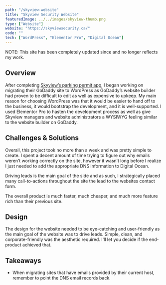 ```yaml
---
path: "/skyview-website"
title: "Skyview Security Website"
featuredImage: ../../images/skyview-thumb.png
type: ["Website"]
website: "https://skyviewsecurity.ca/"
code: ""
tech: ["WordPress", "Elementor Pro", "Digital Ocean"]
---
```


<div class="card notice">
<p>
NOTE: This site has been completely updated since and no longer reflects my work.
</p>
</div>

## Overview

<p>
After completing <a href="/parking-registration-app" target="_blank">Skyview’s parking permit app</a>, I began working on migrating their GoDaddy site to WordPress as GoDaddy’s website builder had proven to be difficult to edit as well as expensive to upkeep. My main reason for choosing WordPress was that it would be easier to hand off to the business, it would bootstrap the development, and it is well-supported. I used Elementor Pro to hasten the development process as well as give Skyview managers and website administrators a WYSIWYG feeling similar to the website builder on GoDaddy.
</p>

## Challenges & Solutions

<p>
Overall, this project took no more than a week and was pretty simple to create. I spent a decent amount of time trying to figure out why emails weren’t working correctly on the site, however it wasn’t long before I realize I just needed to add the appropriate DNS information to Digital Ocean.

Driving leads is the main goal of the side and as such, I strategically placed many call-to-actions throughout the site the lead to the websites contact form.

The overall product is much faster, much cheaper, and much more feature rich than their previous site.

</p>

## Design

<p>
The design for the website needed to be eye-catching and user-friendly as the main goal of the website was to drive leads. Simple, clean, and corporate-friendly was the aesthetic required. I'll let you decide if the end-product achieved that.
</p>

## Takeaways

- When migrating sites that have emails provided by their current host, remember to point the DNS email records back.

